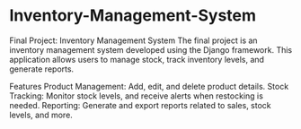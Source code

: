 # Inventory-Management-System
Final Project: Inventory Management System
The final project is an inventory management system developed using the Django framework. This application allows users to manage stock, track inventory levels, and generate reports.

Features
Product Management: Add, edit, and delete product details.
Stock Tracking: Monitor stock levels, and receive alerts when restocking is needed.
Reporting: Generate and export reports related to sales, stock levels, and more.

